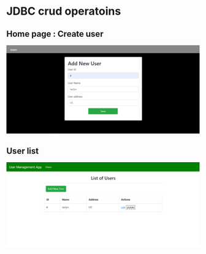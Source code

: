 # JDBC crud operatoins

## Home page : Create user
<img src="https://github.com/satish-rajnale/JDBC-crud-operations/blob/main/home.PNG"/>


## User list
<img src="https://github.com/satish-rajnale/JDBC-crud-operations/blob/main/user%20dashboard.PNG"/>
